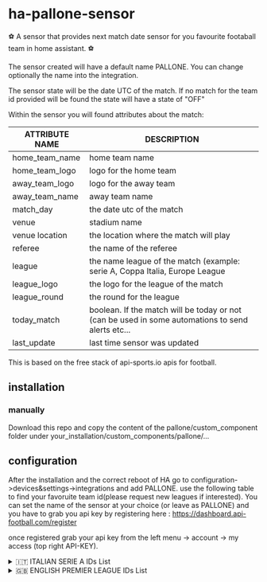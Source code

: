 # ha-pallone-sensor

⚽ A sensor that provides next match date sensor for you favourite footaball team in home assistant. ⚽

The sensor created will have a default name PALLONE. You can change optionally the name into the integration.

The sensor state will be the date UTC of the match. If no match for the team id provided will be found the state will have a state of "OFF"

Within the sensor you will found attributes about the match:

| ATTRIBUTE NAME | DESCRIPTION                                                                                       |
| -------------- | ------------------------------------------------------------------------------------------------- |
| home_team_name | home team name                                                                                    |
| home_team_logo | logo for the home team                                                                            |
| away_team_logo | logo for the away team                                                                            |
| away_team_name | away team name                                                                                    |
| match_day      | the date utc of the match                                                                         |
| venue          | stadium name                                                                                      |
| venue location | the location where the match will play                                                            |
| referee        | the name of the referee                                                                           |
| league         | the name league of the match (example: serie A, Coppa Italia, Europe League                       |
| league_logo    | the logo for the league of the match                                                              |
| league_round   | the round for the league                                                                          |
| today_match    | boolean. If the match will be today or not (can be used in some automations to send alerts etc... |
| last_update    | last time sensor was updated                                                                      |

This is based on the free stack of api-sports.io apis for football.

## installation

### manually

Download this repo and copy the content of the pallone/custom_component folder under your_installation/custom_components/pallone/...

## configuration

After the installation and the correct reboot of HA go to configuration->devices&settings->integrations and add PALLONE. use the following table to find your favoruite team id(please request new leagues if interested).
You can set the name of the sensor at your choice (or leave as PALLONE) and you have to grab you api key by registering here : https://dashboard.api-football.com/register

once registered grab your api key from the left menu -> account -> my access (top right API-KEY).

<details>
  <summary>🇮🇹 ITALIAN SERIE A IDs List</summary>
  
  | TEAM ID  | TEAM |
  | --- | ------|
  | 487 | Lazio |
  | 488 | Sassuolo |
  | 489 | AC Milan |
  | 490 | Cagliari |
  | 492 | Napoli |
  | 494 | Udinese |
  | 495 | Genoa |
  | 496 | Juventus |
  | 497 | AS Roma |
  | 498 | Sampdoria |
  | 499 | Atalanta |
  | 500 | Bologna |
  | 502 | Fiorentina |
  | 503 | Torino |
  | 504 | Verona |
  | 505 | Inter |
  | 511 | Empoli |
  | 514 | Salernitana |
  | 515 | Spezia |
  | 517 | Venezia |
</details>
<details>
  <summary>🇬🇧 ENGLISH PREMIER LEAGUE IDs List</summary>
  
  | TEAM ID  | TEAM |
  | --- | ------|
  | 33 | Manchester United |
  | 34 | Newcastle |
  | 38 | Watford |
  | 39 | Wolves |
  | 40 | Liverpool |
  | 41 | Southampton |
  | 42 | Arsenal |
  | 44 | Burnley |
  | 45 | Everton |
  | 46 | Leicester |
  | 47 | Tottenham |
  | 48 | West Ham |
  | 49 | Chelsea |
  | 50 | Manchester City |
  | 51 | Brighton |
  | 52 | Crystal Palace |
  | 55 | Brentford |
  | 63 | Leeds |
  | 66 | Aston Villa |
  | 71 | Norwich |
</details>
